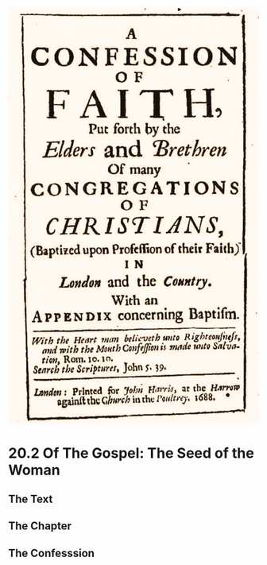 <img class="intro-right" src="art-1689.png">

# 20.2 Of The Gospel: The Seed of the Woman

## The Text

## The Chapter

## The Confesssion

